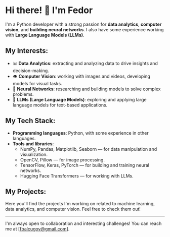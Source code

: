 # Hi there! 👋 I'm Fedor

I'm a Python developer with a strong passion for **data analytics**, **computer vision**, and **building neural networks**. I also have some experience working with **Large Language Models (LLMs)**.

## My Interests:
- 📊 **Data Analytics**: extracting and analyzing data to drive insights and decision-making.
- 👁️ **Computer Vision**: working with images and videos, developing models for visual tasks.
- 🧠 **Neural Networks**: researching and building models to solve complex problems.
- 🤖 **LLMs (Large Language Models)**: exploring and applying large language models for text-based applications.

## My Tech Stack:
- **Programming languages**: Python, with some experience in other languages.
- **Tools and libraries**:
  - NumPy, Pandas, Matplotlib, Seaborn — for data manipulation and visualization.
  - OpenCV, Pillow — for image processing.
  - TensorFlow, Keras, PyTorch — for building and training neural networks.
  - Hugging Face Transformers — for working with LLMs.

## My Projects:
Here you'll find the projects I'm working on related to machine learning, data analytics, and computer vision. Feel free to check them out!

---

I'm always open to collaboration and interesting challenges! You can reach me at [fbalcugov@gmail.com].


